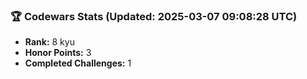 ### 🏆 Codewars Stats (Updated: 2025-03-07 09:08:28 UTC)

- **Rank:** 8 kyu
- **Honor Points:** 3
- **Completed Challenges:** 1
